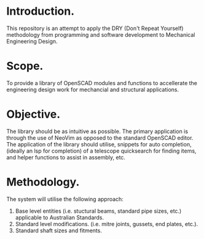 # Introduction. 
This repository is an attempt to apply the DRY (Don't Repeat Yourself) methodology 
from programming and software development to Mechanical Engineering Design.

# Scope. 
To provide a library of OpenSCAD modules and functions to accellerate the engineering 
design work for mechancial and structural applications.

# Objective. 
The library should be as intuitive as possible. The primary application is through the use of NeoVim 
as opposed to the standard OpenSCAD editor. The application of the library should utilise, snippets
for auto completion, (ideally an lsp for completion) of a telescope quicksearch for finding items, and 
helper functions to assist in assembly, etc.

# Methodology.
The system will utilise the following approach:
1. Base level entities (i.e. stuctural beams, standard pipe sizes, etc.) applicable to Australian Standards. 
1. Standard level modifications. (i.e. mitre joints, gussets, end plates, etc.).
1. Standard shaft sizes and fitments.
